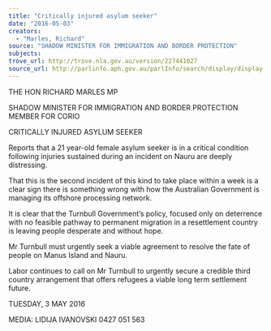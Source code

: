 ```yaml
---
title: "Critically injured asylum seeker"
date: "2016-05-03"
creators:
  - "Marles, Richard"
source: "SHADOW MINISTER FOR IMMIGRATION AND BORDER PROTECTION"
subjects:
trove_url: http://trove.nla.gov.au/version/227441027
source_url: http://parlinfo.aph.gov.au/parlInfo/search/display/display.w3p;query=Id%3A%22media/pressrel/4538672%22
---
```


 

 THE HON RICHARD MARLES MP 

 SHADOW MINISTER FOR IMMIGRATION AND BORDER PROTECTION  MEMBER FOR CORIO    

 

 CRITICALLY INJURED ASYLUM SEEKER      

 Reports that a 21 year-old female asylum seeker is in a critical condition  following injuries sustained during an incident on Nauru are deeply distressing.    

 That this is the second incident of this kind to take place within a week is a clear  sign there is something wrong with how the Australian Government is managing  its offshore processing network.    

 It is clear that the Turnbull Government’s policy, focused only on deterrence with  no feasible pathway to permanent migration in a resettlement country is leaving  people desperate and without hope.    

 Mr Turnbull must urgently seek a viable agreement to resolve the fate of people  on Manus Island and Nauru.    

 Labor continues to call on Mr Turnbull to urgently secure a credible third country  arrangement that offers refugees a viable long term settlement future.    

 TUESDAY, 3 MAY 2016    

 MEDIA: LIDIJA IVANOVSKI 0427 051 563    

 

